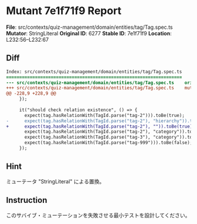# Mutant 7e1f71f9 Report

**File**: src/contexts/quiz-management/domain/entities/tag/Tag.spec.ts
**Mutator**: StringLiteral
**Original ID**: 6277
**Stable ID**: 7e1f71f9
**Location**: L232:56–L232:67

## Diff

```diff
Index: src/contexts/quiz-management/domain/entities/tag/Tag.spec.ts
===================================================================
--- src/contexts/quiz-management/domain/entities/tag/Tag.spec.ts	original
+++ src/contexts/quiz-management/domain/entities/tag/Tag.spec.ts	mutated #6277
@@ -228,9 +228,9 @@
     });
 
     it("should check relation existence", () => {
       expect(tag.hasRelationWith(TagId.parse("tag-2"))).toBe(true);
-      expect(tag.hasRelationWith(TagId.parse("tag-2"), "hierarchy")).toBe(true);
+      expect(tag.hasRelationWith(TagId.parse("tag-2"), "")).toBe(true);
       expect(tag.hasRelationWith(TagId.parse("tag-2"), "category")).toBe(false);
       expect(tag.hasRelationWith(TagId.parse("tag-3"), "category")).toBe(true);
       expect(tag.hasRelationWith(TagId.parse("tag-999"))).toBe(false);
     });
```

## Hint

ミューテータ "StringLiteral" による置換。

## Instruction

このサバイブ・ミューテーションを失敗させる最小テストを設計してください。
